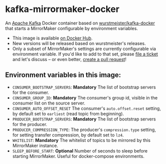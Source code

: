 # kafka-mirrormaker-docker
An [Apache Kafka](https://github.com/apache/kafka) Docker container based on [wurstmeister/kafka-docker](https://github.com/wurstmeister/kafka-docker) that starts a MirrorMaker configurable by environment variables.

* This image is available [on Docker Hub](https://hub.docker.com/r/tobiasgies/kafka-mirrormaker).
* New versions will be released based on wurstmeister's releases.
* Only a subset of MirrorMaker's settings are currently configurable via environment variable.
  If you'd like to add to that set, please [file a ticket](https://github.com/tobiasgies/kafka-mirrormaker-docker/issues)
  and let's discuss – or even better, [create a pull request](https://github.com/tobiasgies/kafka-mirrormaker-docker/pulls)!

## Environment variables in this image:
* `CONSUMER_BOOTSTRAP_SERVERS`: **Mandatory** The list of bootstrap servers for the consumer.
* `CONSUMER_GROUP_ID`: **Mandatory** The consumer's group id, visible in the consumer list on the source server.
* `CONSUMER_AUTO_OFFSET_RESET` The consumer's `auto.offset.reset` setting, by default set to `earliest` (read topic from beginning).
* `PRODUCER_BOOTSTRAP_SERVERS`: **Mandatory** The list of bootstrap servers for the producer.
* `PRODUCER_COMPRESSION_TYPE`: The producer's `compression.type` setting, for setting transfer compression, by default set to `lz4`.
* `WHITELIST`: **Mandatory** The whitelist of topics to be mirrored by this MirrorMaker instance.
* `SLEEP_BEFORE_START`: **Optional** Number of seconds to sleep before starting MirrorMaker. Useful for docker-compose environments.
